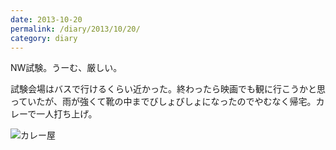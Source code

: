 ```yaml
---
date: 2013-10-20
permalink: /diary/2013/10/20/
category: diary
---
```


NW試験。うーむ、厳しい。

試験会場はバスで行けるくらい近かった。終わったら映画でも観に行こうかと思っていたが、雨が強くて靴の中までびしょびしょになったのでやむなく帰宅。カレーで一人打ち上げ。

![カレー屋](http://instagram.com/p/frwBRGyLoN/media?size=l "カレー屋")